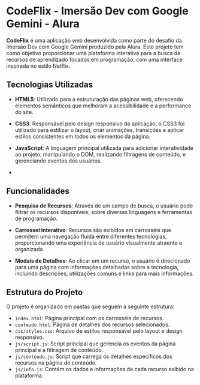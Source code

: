 # CodeFlix -  Imersão Dev com Google Gemini - Alura


**CodeFlix** é uma aplicação web desenvolvida como parte do desafio da Imersão Dev com Google Gemini produzido pela Alura. Este projeto tem como objetivo proporcionar uma plataforma interativa para a busca de recursos de aprendizado focados em programação, com uma interface inspirada no estilo Netflix.

## Tecnologias Utilizadas

- **HTML5**: Utilizado para a estruturação das páginas web, oferecendo elementos semânticos que melhoram a acessibilidade e a performance do site.
  
- **CSS3**: Responsável pelo design responsivo da aplicação, o CSS3 foi utilizado para estilizar o layout, criar animações, transições e aplicar estilos consistentes em todos os elementos da página.
  
- **JavaScript**: A linguagem principal utilizada para adicionar interatividade ao projeto, manipulando o DOM, realizando filtragens de conteúdo, e gerenciando eventos dos usuários.
- 

## Funcionalidades

- **Pesquisa de Recursos**: Através de um campo de busca, o usuário pode filtrar os recursos disponíveis, sobre diversas linguagens e ferramentas de programação.
  
- **Carrossel Interativo**: Recursos são exibidos em carrosséis que permitem uma navegação fluida entre diferentes tecnologias, proporcionando uma experiência de usuário visualmente atraente e organizada.

- **Modais de Detalhes**: Ao clicar em um recurso, o usuário é direcionado para uma página com informações detalhadas sobre a tecnologia, incluindo descrições, utilizações comuns e links para mais informações.

## Estrutura do Projeto

O projeto é organizado em pastas que seguem a seguinte estrutura:

- `index.html`: Página principal com os carrosséis de recursos.
- `conteudo.html`: Página de detalhes dos recursos selecionados.
- `css/styles.css`: Arquivo de estilos responsável pelo layout e design responsivo.
- `js/script.js`: Script principal que gerencia os eventos da página principal e a filtragem de conteúdo.
- `js/conteudo.js`: Script que carrega os detalhes específicos dos recursos na página de conteúdo.
- `js/info.js`: Contém os dados e informações de cada recurso exibido na plataforma.

